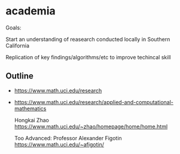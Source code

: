 # academia




Goals:

Start an understanding of reasearch conducted locally in Southern California 

Replication of key findings/algorithms/etc to improve techincal skill 






## Outline

- https://www.math.uci.edu/research
- https://www.math.uci.edu/research/applied-and-computational-mathematics 
  
  
  
  Hongkai Zhao https://www.math.uci.edu/~zhao/homepage/home/home.html 
  
  
  Too Advanced: 
  Professor Alexander Figotin https://www.math.uci.edu/~afigotin/  
  

